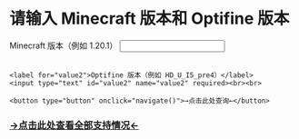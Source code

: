 # 请输入 Minecraft 版本和 Optifine 版本
<body>
  <form>
    <label for="value1">Minecraft 版本（例如 1.20.1）</label>
    <input type="text" id="value1" name="value1" required><br><br>
    
    <label for="value2">Optifine 版本（例如 HD_U_I5_pre4）</label>
    <input type="text" id="value2" name="value2" required><br><br>
    
    <button type="button" onclick="navigate()">→点击此处查询←</button>
  </form>

  <script>
    function navigate() {
      var value1 = document.getElementById("value1").value;
      var value2 = document.getElementById("value2").value;
      
      // 构建跳转URL，这里假设使用value1和value2作为参数
      var url = "https://zkitefly.github.io/optifine-forge-support-list/versionlist/" + value1 + "-" + value2;
      
      // 跳转到目标页面
      window.location.href = url;
    }
  </script>
</body>

### [→点击此处查看全部支持情况←](./all.md)